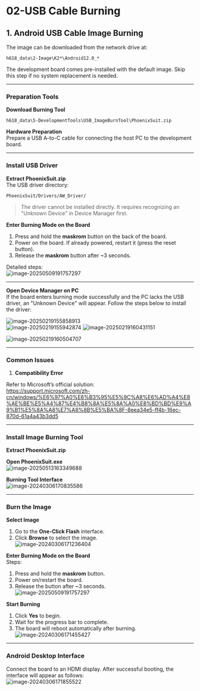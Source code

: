 # 02-USB Cable Burning

## 1. Android USB Cable Image Burning

The image can be downloaded from the network drive at:  
``` 
h618_data\2-Image\K2*\Android12.0_* 
```

The development board comes pre-installed with the default image. Skip this step if no system replacement is needed.  

---

### Preparation Tools  

**Download Burning Tool**  
``` 
h618_data\5-DevelopmentTools\USB_ImageBurnTool\PhoenixSuit.zip 
```

**Hardware Preparation**  
Prepare a USB A-to-C cable for connecting the host PC to the development board.  

---

### Install USB Driver  

**Extract PhoenixSuit.zip**  
The USB driver directory:  
``` 
PhoenixSuit/Drivers/AW_Driver/ 
```

> The driver cannot be installed directly. It requires recognizing an "Unknown Device" in Device Manager first.  

**Enter Burning Mode on the Board**  
1. Press and hold the **maskrom** button on the back of the board.  
2. Power on the board. If already powered, restart it (press the reset button).  
3. Release the **maskrom** button after ~3 seconds.  

Detailed steps:  
![image-20250509191757297](http://tanzhtanzh.oss-cn-shenzhen.aliyuncs.com/img/image-20250509191757297.png)  

---

**Open Device Manager on PC**  
If the board enters burning mode successfully and the PC lacks the USB driver, an "Unknown Device" will appear. Follow the steps below to install the driver:  

![image-20250219155858913](http://tanzhtanzh.oss-cn-shenzhen.aliyuncs.com/img/image-20250219155858913.png)  
![image-20250219155942874](http://tanzhtanzh.oss-cn-shenzhen.aliyuncs.com/img/image-20250219155942874.png) 
 ![image-20250219160431151](http://tanzhtanzh.oss-cn-shenzhen.aliyuncs.com/img/image-20250219160431151.png)

![image-20250219160504707](http://tanzhtanzh.oss-cn-shenzhen.aliyuncs.com/img/image-20250219160504707.png)

---

### Common Issues  

1. **Compatibility Error**   

Refer to Microsoft’s official solution:  
https://support.microsoft.com/zh-cn/windows/%E6%97%A0%E6%B3%95%E5%9C%A8%E6%AD%A4%E8%AE%BE%E5%A4%87%E4%B8%8A%E5%8A%A0%E8%BD%BD%E9%A9%B1%E5%8A%A8%E7%A8%8B%E5%BA%8F-8eea34e5-ff4b-16ec-870d-61a4a43b3dd5  

  

---

### Install Image Burning Tool  

**Extract PhoenixSuit.zip**  

**Open PhoenixSuit.exe**  
![image-20250513163349688](http://tanzhtanzh.oss-cn-shenzhen.aliyuncs.com/img/image-20250513163349688.png)  

**Burning Tool Interface**  
![image-20240306170835586](http://tanzhtanzh.oss-cn-shenzhen.aliyuncs.com/img/image-20240306170835586.png)  

---

### Burn the Image  

**Select Image**  
1. Go to the **One-Click Flash** interface.  
2. Click **Browse** to select the image.  
![image-20240306171236404](http://tanzhtanzh.oss-cn-shenzhen.aliyuncs.com/img/image-20240306171236404.png)  

**Enter Burning Mode on the Board**  
Steps:  
1. Press and hold the **maskrom** button.  
2. Power on/restart the board.  
3. Release the button after ~3 seconds.  
![image-20250509191757297](http://tanzhtanzh.oss-cn-shenzhen.aliyuncs.com/img/image-20250509191757297.png)  

**Start Burning**  
1. Click **Yes** to begin.  
2. Wait for the progress bar to complete.  
3. The board will reboot automatically after burning.  
![image-20240306171455427](http://tanzhtanzh.oss-cn-shenzhen.aliyuncs.com/img/image-20240306171455427.png)  

---

### Android Desktop Interface  

Connect the board to an HDMI display. After successful booting, the interface will appear as follows:  
![image-20240306171855522](http://tanzhtanzh.oss-cn-shenzhen.aliyuncs.com/img/image-20240306171855522.png)